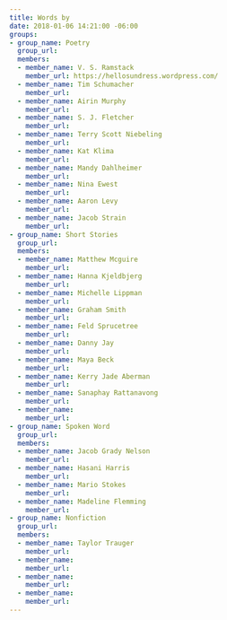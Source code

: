 ```yaml
---
title: Words by
date: 2018-01-06 14:21:00 -06:00
groups:
- group_name: Poetry
  group_url: 
  members:
  - member_name: V. S. Ramstack
    member_url: https://hellosundress.wordpress.com/
  - member_name: Tim Schumacher
    member_url: 
  - member_name: Airin Murphy
    member_url: 
  - member_name: S. J. Fletcher
    member_url: 
  - member_name: Terry Scott Niebeling
    member_url: 
  - member_name: Kat Klima
    member_url: 
  - member_name: Mandy Dahlheimer
    member_url: 
  - member_name: Nina Ewest
    member_url: 
  - member_name: Aaron Levy
    member_url: 
  - member_name: Jacob Strain
    member_url: 
- group_name: Short Stories
  group_url: 
  members:
  - member_name: Matthew Mcguire
    member_url: 
  - member_name: Hanna Kjeldbjerg
    member_url: 
  - member_name: Michelle Lippman
    member_url: 
  - member_name: Graham Smith
    member_url: 
  - member_name: Feld Sprucetree
    member_url: 
  - member_name: Danny Jay
    member_url: 
  - member_name: Maya Beck
    member_url: 
  - member_name: Kerry Jade Aberman
    member_url: 
  - member_name: Sanaphay Rattanavong
    member_url: 
  - member_name: 
    member_url: 
- group_name: Spoken Word
  group_url: 
  members:
  - member_name: Jacob Grady Nelson
    member_url: 
  - member_name: Hasani Harris
    member_url: 
  - member_name: Mario Stokes
    member_url: 
  - member_name: Madeline Flemming
    member_url: 
- group_name: Nonfiction
  group_url: 
  members:
  - member_name: Taylor Trauger
    member_url: 
  - member_name: 
    member_url: 
  - member_name: 
    member_url: 
  - member_name: 
    member_url: 
---
```



